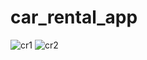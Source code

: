 # car_rental_app

![cr1](https://user-images.githubusercontent.com/90784719/230890565-2ac2fd79-6019-48f9-a147-4dff0015070a.jpg)
![cr2](https://user-images.githubusercontent.com/90784719/230890581-7dfbf14e-e1bb-4c2b-9ccd-3f5bdaf71a85.jpg)
